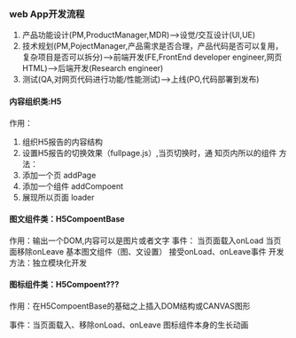 ### web App开发流程
1. 产品功能设计(PM,ProductManager,MDR)-->设觉/交互设计(UI,UE)
2. 技术规划(PM,PojectManager,产品需求是否合理，产品代码是否可以复用，复杂项目是否可以拆分)-->前端开发(FE,FrontEnd developer engineer,网页HTML)-->后端开发(Research engineer)
3. 测试(QA,对网页代码进行功能/性能测试)-->上线(PO,代码部署到发布)


#### 内容组织类:H5
作用：

1. 组织H5报告的内容结构
2. 设置H5报告的切换效果（fullpage.js）,当页切换时，通	知页内所以的组件
方法： 
1. 添加一个页 addPage
2. 添加一个组件 addCompoent
3. 展现所以页面 loader

#### 图文组件类：H5CompoentBase

作用：输出一个DOM,内容可以是图片或者文字
事件：	当页面载入onLoad
		当页面移除onLeave
基本图文组件（图、文设置）
接受onLoad、onLeave事件
开发方法：独立模块化开发
		
#### 图标组件类：H5Compoent???

作用：在H5CompoentBase的基础之上插入DOM结构或CANVAS图形

事件：当页面载入、移除onLoad、onLeave
     图标组件本身的生长动画
     
     
